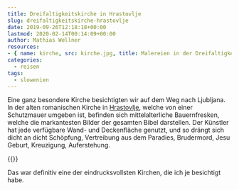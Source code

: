 ```yaml
---
title: Dreifaltigkeitskirche in Hrastovlje
slug: dreifaltigkeitskirche-hrastovlje
date: 2019-09-26T12:18:18+00:00
lastmod: 2020-02-14T00:14:09+00:00
author: Mathias Wellner
resources: 
- { name: kirche, src: kirche.jpg, title: Malereien in der Dreifaltigkeitskirche }
categories:
  - reisen
tags:
  - slowenien
---
```

Eine ganz besondere Kirche besichtigten wir auf dem Weg nach Ljubljana. In der alten romanischen Kirche in [Hrastovlje](https://de.wikipedia.org/wiki/Hrastovlje), welche von einer Schutzmauer umgeben ist, befinden sich mittelalterliche Bauernfresken, welche die markantesten Bilder der gesamten Bibel darstellen. Der Künstler hat jede verfügbare Wand- und Deckenfläche genutzt, und so drängt sich dicht an dicht Schöpfung, Vertreibung aus dem Paradies, Brudermord, Jesu Geburt, Kreuzigung, Auferstehung. 
<!--more-->

{{<responsive-image name="kirche">}}

Das war definitiv eine der eindrucksvollsten Kirchen, die ich je besichtigt habe. 